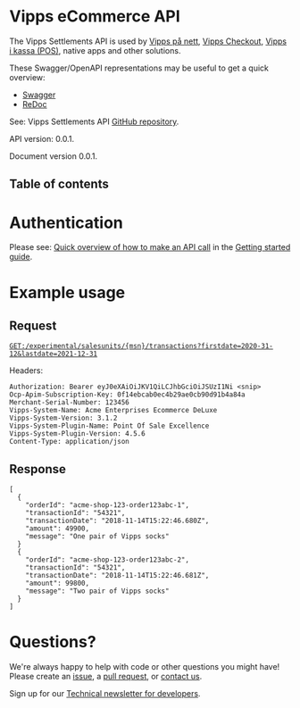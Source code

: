 # Vipps eCommerce API

The Vipps Settlements API is used by
[Vipps på nett](https://vipps.no/produkter-og-tjenester/bedrift/ta-betalt-paa-nett/ta-betalt-paa-nett/),
[Vipps Checkout](https://vipps.no/produkter-og-tjenester/bedrift/ta-betalt-paa-nett/vipps-checkout/),
[Vipps i kassa (POS)](https://vipps.no/produkter-og-tjenester/bedrift/ta-betalt-i-butikk/vipps-i-kassa/),
native apps and other solutions.

These Swagger/OpenAPI representations may be useful to get a quick overview:
* [Swagger](https://vippsas.github.io/vipps-settlements-api/)
* [ReDoc](https://vippsas.github.io/vipps-settlements-api/redoc.html)

See: Vipps Settlements API [GitHub repository](https://github.com/vippsas/vipps-settlements-api).

API version: 0.0.1.

Document version 0.0.1.

## Table of contents

# Authentication

Please see:
[Quick overview of how to make an API call](https://github.com/vippsas/vipps-developers/blob/master/vipps-getting-started.md#quick-overview-of-how-to-make-an-api-call)
in the
[Getting started guide](https://github.com/vippsas/vipps-developers/blob/master/vipps-getting-started.md).

# Example usage

## Request

[`GET:/experimental/salesunits/{msn}/transactions?firstdate=2020-31-12&lastdate=2021-12-31`](https://vippsas.github.io/vipps-settlements-api/#/Settlements/get-transactions-date-range)

Headers:

```
Authorization: Bearer eyJ0eXAiOiJKV1QiLCJhbGciOiJSUzI1Ni <snip>
Ocp-Apim-Subscription-Key: 0f14ebcab0ec4b29ae0cb90d91b4a84a
Merchant-Serial-Number: 123456
Vipps-System-Name: Acme Enterprises Ecommerce DeLuxe
Vipps-System-Version: 3.1.2
Vipps-System-Plugin-Name: Point Of Sale Excellence
Vipps-System-Plugin-Version: 4.5.6
Content-Type: application/json
```

## Response

```
[
  {
    "orderId": "acme-shop-123-order123abc-1",
    "transactionId": "54321",
    "transactionDate": "2018-11-14T15:22:46.680Z",
    "amount": 49900,
    "message": "One pair of Vipps socks"
  }
  {
    "orderId": "acme-shop-123-order123abc-2",
    "transactionId": "54321",
    "transactionDate": "2018-11-14T15:22:46.681Z",
    "amount": 99800,
    "message": "Two pair of Vipps socks"
  }
]
```

# Questions?

We're always happy to help with code or other questions you might have!
Please create an [issue](https://github.com/vippsas/vipps-settlements-api/issues),
a [pull request](https://github.com/vippsas/vipps-settlements-api/pulls),
or [contact us](https://github.com/vippsas/vipps-developers/blob/master/contact.md).

Sign up for our [Technical newsletter for developers](https://github.com/vippsas/vipps-developers/tree/master/newsletters).

